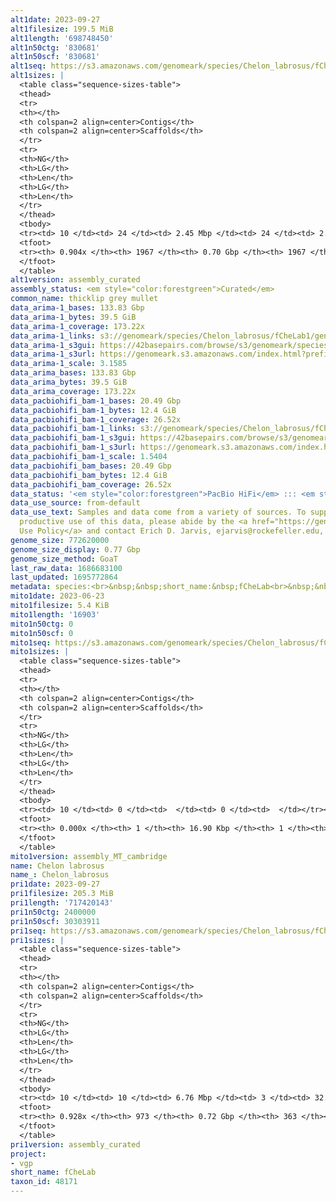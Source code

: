 ```yaml
---
alt1date: 2023-09-27
alt1filesize: 199.5 MiB
alt1length: '698748450'
alt1n50ctg: '830681'
alt1n50scf: '830681'
alt1seq: https://s3.amazonaws.com/genomeark/species/Chelon_labrosus/fCheLab1/assembly_curated/fCheLab1.alt.cur.20230927.fasta.gz
alt1sizes: |
  <table class="sequence-sizes-table">
  <thead>
  <tr>
  <th></th>
  <th colspan=2 align=center>Contigs</th>
  <th colspan=2 align=center>Scaffolds</th>
  </tr>
  <tr>
  <th>NG</th>
  <th>LG</th>
  <th>Len</th>
  <th>LG</th>
  <th>Len</th>
  </tr>
  </thead>
  <tbody>
  <tr><td> 10 </td><td> 24 </td><td> 2.45 Mbp </td><td> 24 </td><td> 2.45 Mbp </td></tr><tr><td> 20 </td><td> 62 </td><td> 1.80 Mbp </td><td> 62 </td><td> 1.80 Mbp </td></tr><tr><td> 30 </td><td> 111 </td><td> 1.37 Mbp </td><td> 111 </td><td> 1.37 Mbp </td></tr><tr><td> 40 </td><td> 175 </td><td> 1.05 Mbp </td><td> 175 </td><td> 1.05 Mbp </td></tr><tr style="background-color:#cccccc;"><td> 50 </td><td> 258 </td><td> 0.83 Mbp </td><td> 258 </td><td> 0.83 Mbp </td></tr><tr><td> 60 </td><td> 364 </td><td> 0.62 Mbp </td><td> 364 </td><td> 0.62 Mbp </td></tr><tr><td> 70 </td><td> 510 </td><td> 433.76 Kbp </td><td> 510 </td><td> 433.76 Kbp </td></tr><tr><td> 80 </td><td> 748 </td><td> 236.46 Kbp </td><td> 748 </td><td> 236.46 Kbp </td></tr><tr><td> 90 </td><td> 1747 </td><td> 20.55 Kbp </td><td> 1747 </td><td> 20.55 Kbp </td></tr><tr><td> 100 </td><td> 0 </td><td>  </td><td> 0 </td><td>  </td></tr></tbody>
  <tfoot>
  <tr><th> 0.904x </th><th> 1967 </th><th> 0.70 Gbp </th><th> 1967 </th><th> 0.70 Gbp </th></tr>
  </tfoot>
  </table>
alt1version: assembly_curated
assembly_status: <em style="color:forestgreen">Curated</em>
common_name: thicklip grey mullet
data_arima-1_bases: 133.83 Gbp
data_arima-1_bytes: 39.5 GiB
data_arima-1_coverage: 173.22x
data_arima-1_links: s3://genomeark/species/Chelon_labrosus/fCheLab1/genomic_data/arima/<br>
data_arima-1_s3gui: https://42basepairs.com/browse/s3/genomeark/species/Chelon_labrosus/fCheLab1/genomic_data/arima/
data_arima-1_s3url: https://genomeark.s3.amazonaws.com/index.html?prefix=species/Chelon_labrosus/fCheLab1/genomic_data/arima/
data_arima-1_scale: 3.1585
data_arima_bases: 133.83 Gbp
data_arima_bytes: 39.5 GiB
data_arima_coverage: 173.22x
data_pacbiohifi_bam-1_bases: 20.49 Gbp
data_pacbiohifi_bam-1_bytes: 12.4 GiB
data_pacbiohifi_bam-1_coverage: 26.52x
data_pacbiohifi_bam-1_links: s3://genomeark/species/Chelon_labrosus/fCheLab1/genomic_data/pacbio_hifi/<br>
data_pacbiohifi_bam-1_s3gui: https://42basepairs.com/browse/s3/genomeark/species/Chelon_labrosus/fCheLab1/genomic_data/pacbio_hifi/
data_pacbiohifi_bam-1_s3url: https://genomeark.s3.amazonaws.com/index.html?prefix=species/Chelon_labrosus/fCheLab1/genomic_data/pacbio_hifi/
data_pacbiohifi_bam-1_scale: 1.5404
data_pacbiohifi_bam_bases: 20.49 Gbp
data_pacbiohifi_bam_bytes: 12.4 GiB
data_pacbiohifi_bam_coverage: 26.52x
data_status: '<em style="color:forestgreen">PacBio HiFi</em> ::: <em style="color:forestgreen">Arima</em>'
data_use_source: from-default
data_use_text: Samples and data come from a variety of sources. To support fair and
  productive use of this data, please abide by the <a href="https://genome10k.soe.ucsc.edu/data-use-policies/">Data
  Use Policy</a> and contact Erich D. Jarvis, ejarvis@rockefeller.edu, with any questions.
genome_size: 772620000
genome_size_display: 0.77 Gbp
genome_size_method: GoaT
last_raw_data: 1686683100
last_updated: 1695772864
metadata: species:<br>&nbsp;&nbsp;short_name:&nbsp;fCheLab<br>&nbsp;&nbsp;name:&nbsp;Chelon&nbsp;labrosus<br>&nbsp;&nbsp;taxon_id:&nbsp;48171<br>&nbsp;&nbsp;common_name:&nbsp;thicklip&nbsp;grey&nbsp;mullet<br>&nbsp;&nbsp;order:<br>&nbsp;&nbsp;&nbsp;&nbsp;name:&nbsp;Mugiliformes<br>&nbsp;&nbsp;family:<br>&nbsp;&nbsp;&nbsp;&nbsp;name:&nbsp;Mugilidae<br>&nbsp;&nbsp;individuals:<br>&nbsp;&nbsp;&nbsp;&nbsp;-&nbsp;short_name:&nbsp;fCheLab1<br>&nbsp;&nbsp;&nbsp;&nbsp;&nbsp;&nbsp;biosample_id:&nbsp;SAMEA111562027<br>&nbsp;&nbsp;&nbsp;&nbsp;&nbsp;&nbsp;sex:<br>&nbsp;&nbsp;genome_size:&nbsp;772620000<br>&nbsp;&nbsp;genome_size_method:&nbsp;GoaT<br>&nbsp;&nbsp;project:&nbsp;[&nbsp;vgp&nbsp;]<br>
mito1date: 2023-06-23
mito1filesize: 5.4 KiB
mito1length: '16903'
mito1n50ctg: 0
mito1n50scf: 0
mito1seq: https://s3.amazonaws.com/genomeark/species/Chelon_labrosus/fCheLab1/assembly_MT_cambridge/fCheLab1.MT.20230623.fasta.gz
mito1sizes: |
  <table class="sequence-sizes-table">
  <thead>
  <tr>
  <th></th>
  <th colspan=2 align=center>Contigs</th>
  <th colspan=2 align=center>Scaffolds</th>
  </tr>
  <tr>
  <th>NG</th>
  <th>LG</th>
  <th>Len</th>
  <th>LG</th>
  <th>Len</th>
  </tr>
  </thead>
  <tbody>
  <tr><td> 10 </td><td> 0 </td><td>  </td><td> 0 </td><td>  </td></tr><tr><td> 20 </td><td> 0 </td><td>  </td><td> 0 </td><td>  </td></tr><tr><td> 30 </td><td> 0 </td><td>  </td><td> 0 </td><td>  </td></tr><tr><td> 40 </td><td> 0 </td><td>  </td><td> 0 </td><td>  </td></tr><tr style="background-color:#cccccc;"><td> 50 </td><td> 0 </td><td style="background-color:#ff8888;">  </td><td> 0 </td><td style="background-color:#ff8888;">  </td></tr><tr><td> 60 </td><td> 0 </td><td>  </td><td> 0 </td><td>  </td></tr><tr><td> 70 </td><td> 0 </td><td>  </td><td> 0 </td><td>  </td></tr><tr><td> 80 </td><td> 0 </td><td>  </td><td> 0 </td><td>  </td></tr><tr><td> 90 </td><td> 0 </td><td>  </td><td> 0 </td><td>  </td></tr><tr><td> 100 </td><td> 0 </td><td>  </td><td> 0 </td><td>  </td></tr></tbody>
  <tfoot>
  <tr><th> 0.000x </th><th> 1 </th><th> 16.90 Kbp </th><th> 1 </th><th> 16.90 Kbp </th></tr>
  </tfoot>
  </table>
mito1version: assembly_MT_cambridge
name: Chelon labrosus
name_: Chelon_labrosus
pri1date: 2023-09-27
pri1filesize: 205.3 MiB
pri1length: '717420143'
pri1n50ctg: 2400000
pri1n50scf: 30303911
pri1seq: https://s3.amazonaws.com/genomeark/species/Chelon_labrosus/fCheLab1/assembly_curated/fCheLab1.pri.cur.20230927.fasta.gz
pri1sizes: |
  <table class="sequence-sizes-table">
  <thead>
  <tr>
  <th></th>
  <th colspan=2 align=center>Contigs</th>
  <th colspan=2 align=center>Scaffolds</th>
  </tr>
  <tr>
  <th>NG</th>
  <th>LG</th>
  <th>Len</th>
  <th>LG</th>
  <th>Len</th>
  </tr>
  </thead>
  <tbody>
  <tr><td> 10 </td><td> 10 </td><td> 6.76 Mbp </td><td> 3 </td><td> 32.81 Mbp </td></tr><tr><td> 20 </td><td> 24 </td><td> 4.75 Mbp </td><td> 5 </td><td> 31.57 Mbp </td></tr><tr><td> 30 </td><td> 42 </td><td> 3.67 Mbp </td><td> 7 </td><td> 30.91 Mbp </td></tr><tr><td> 40 </td><td> 66 </td><td> 2.90 Mbp </td><td> 10 </td><td> 30.64 Mbp </td></tr><tr style="background-color:#cccccc;"><td> 50 </td><td> 96 </td><td style="background-color:#88ff88;"> 2.40 Mbp </td><td> 12 </td><td style="background-color:#88ff88;"> 30.30 Mbp </td></tr><tr><td> 60 </td><td> 132 </td><td> 1.89 Mbp </td><td> 15 </td><td> 29.24 Mbp </td></tr><tr><td> 70 </td><td> 181 </td><td> 1.28 Mbp </td><td> 18 </td><td> 26.39 Mbp </td></tr><tr><td> 80 </td><td> 258 </td><td> 0.77 Mbp </td><td> 21 </td><td> 24.57 Mbp </td></tr><tr><td> 90 </td><td> 457 </td><td> 130.35 Kbp </td><td> 27 </td><td> 0.52 Mbp </td></tr><tr><td> 100 </td><td> 0 </td><td>  </td><td> 0 </td><td>  </td></tr></tbody>
  <tfoot>
  <tr><th> 0.928x </th><th> 973 </th><th> 0.72 Gbp </th><th> 363 </th><th> 0.72 Gbp </th></tr>
  </tfoot>
  </table>
pri1version: assembly_curated
project:
- vgp
short_name: fCheLab
taxon_id: 48171
---
```


